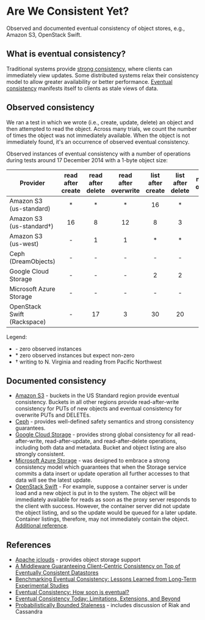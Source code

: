 # Are We Consistent Yet?

Observed and documented eventual consistency of object stores, e.g., Amazon S3,
OpenStack Swift.

## What is eventual consistency?

Traditional systems provide
[strong consistency](https://en.wikipedia.org/wiki/Strong_consistency), where
clients can immediately view updates.
Some distributed systems relax their consistency model to allow greater
availability or better performance.
[Eventual consistency](https://en.wikipedia.org/wiki/Eventual_consistency)
manifests itself to clients as stale views of data.

## Observed consistency

We ran a test in which we wrote (i.e., create, update, delete) an object and
then attempted to read the object. Across many trials, we count the number of
times the object was not immediately available. When the object is not
immediately found, it's an occurrence of observed eventual consistency. 

Observed instances of eventual consistency with a number of operations during
tests around 17 December 2014 with a 1-byte object size:

| Provider | read after create | read after delete | read after overwrite | list after create | list after delete | number of operations |
| --- | :---: | :---: | :---: | :---: | :---: | :---: |
| Amazon S3 (us-standard)         |  * |  * |  * | 16 |  * | 100,000 |
| Amazon S3 (us-standard&dagger;) | 16 |  8 | 12 |  8 |  3 |   1,000 |
| Amazon S3 (us-west)             |  - |  1 |  1 |  * |  * | 100,000 |
| Ceph (DreamObjects)             |  - |  - |  - |  - |  - |   1,000 |
| Google Cloud Storage            |  - |  - |  - |  2 |  2 |   1,000 |
| Microsoft Azure Storage         |  - |  - |  - |  - |  - |   1,000 |
| OpenStack Swift (Rackspace)     |  - | 17 |  3 | 30 | 20 |   1,000 |

Legend:

* \- zero observed instances
* \* zero observed instances but expect non-zero
* &dagger; writing to N. Virginia and reading from Pacific Northwest

## Documented consistency

* [Amazon S3](http://aws.amazon.com/s3/faqs/#What_data_consistency_model_does_Amazon_S3_employ) - buckets in the US Standard region provide eventual consistency.  Buckets in all other regions provide read-after-write consistency for PUTs of new objects and eventual consistency for overwrite PUTs and DELETEs.
* [Ceph](https://ceph.com/wp-content/uploads/2016/08/weil-rados-pdsw07.pdf) - provides well-defined safety semantics and strong consistency guarantees.
* [Google Cloud Storage](https://cloud.google.com/storage/docs/concepts-techniques#consistency) - provides strong global consistency for all read-after-write, read-after-update, and read-after-delete operations, including both data and metadata. Bucket and object listing are also strongly consistent.
* [Microsoft Azure Storage](http://azure.microsoft.com/blog/2014/09/08/managing-concurrency-in-microsoft-azure-storage-2/) - was designed to embrace a strong consistency model which guarantees that when the Storage service commits a data insert or update operation all further accesses to that data will see the latest update.
* [OpenStack Swift](http://docs.openstack.org/developer/swift/overview_architecture.html#updaters) - For example, suppose a container server is under load and a new object is put in to the system. The object will be immediately available for reads as soon as the proxy server responds to the client with success. However, the container server did not update the object listing, and so the update would be queued for a later update. Container listings, therefore, may not immediately contain the object.  [Additional reference](http://lists.openstack.org/pipermail/openstack-dev/2014-June/038881.html).

## References

* [Apache jclouds](https://jclouds.apache.org/) - provides object storage support
* [A Middleware Guaranteeing Client-Centric Consistency on Top of Eventually
Consistent Datastores](http://www.aifb.kit.edu/images/4/44/Ic2e2013consistency.pdf)
* [Benchmarking Eventual Consistency: Lessons Learned from Long-Term Experimental Studies](http://www.aifb.kit.edu/images/8/8d/Ic2e2014.pdf)
* [Eventual Consistency: How soon is eventual?](https://www.aifb.kit.edu/images/1/17/How_soon_is_eventual.pdf)
* [Eventual Consistency Today: Limitations, Extensions, and Beyond](https://queue.acm.org/detail.cfm?id=2462076)
* [Probabilistically Bounded Staleness](http://pbs.cs.berkeley.edu/) - includes discussion of Riak and Cassandra
